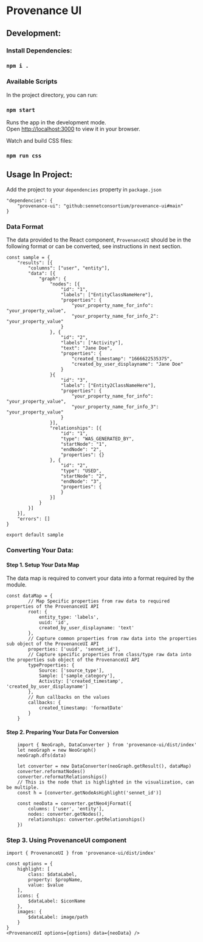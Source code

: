 # Provenance UI

## Development:
### Install Dependencies:

### `npm i .`

### Available Scripts

In the project directory, you can run:

### `npm start`

Runs the app in the development mode.\
Open [http://localhost:3000](http://localhost:3000) to view it in your browser.

Watch and build CSS files:

### `npm run css`

## Usage In Project:
Add the project to your `dependencies` property in `package.json`
```
"dependencies": {
    "provenance-ui": "github:sennetconsortium/provenance-ui#main"
}

```

### Data Format
The data provided to the React component, `ProvenanceUI` should be in the following format or can be converted, see instructions in next section.
```
const sample = {
    "results": [{
        "columns": ["user", "entity"],
        "data": [{
            "graph": {
                "nodes": [{
                    "id": "1",
                    "labels": ["EntityClassNameHere"],
                    "properties": {
                        "your_property_name_for_info": "your_property_value",
                        "your_property_name_for_info_2": "your_property_value"
                    }
                }, {
                    "id": "2",
                    "labels": ["Activity"],
                    "text": "Jane Doe",
                    "properties": {
                        "created_timestamp": "1666622535375",
                        "created_by_user_displayname": "Jane Doe"
                    }
                }{
                    "id": "3",
                    "labels": ["Entity2ClassNameHere"],
                    "properties": {
                        "your_property_name_for_info": "your_property_value",
                        "your_property_name_for_info_3": "your_property_value"
                    }
                }],
                "relationships": [{
                    "id": "1",
                    "type": "WAS_GENERATED_BY",
                    "startNode": "1",
                    "endNode": "2",
                    "properties": {}
                }, {
                    "id": "2",
                    "type": "USED",
                    "startNode": "2",
                    "endNode": "3",
                    "properties": {
                    }
                }]
            }
        }]
    }],
    "errors": []
}

export default sample
```
### Converting Your Data:
#### Step 1. Setup Your Data Map
The data map is required to convert your data into a format required by the module.
```
const dataMap = {
        // Map Specific properties from raw data to required properties of the ProvenanceUI API
        root: {
            entity_type: 'labels',
            uuid: 'id',
            created_by_user_displayname: 'text'
        },
        // Capture common properties from raw data into the properties sub object of the ProvenanceUI API
        properties: ['uuid', 'sennet_id'],
        // Capture specific properties from class/type raw data into the properties sub object of the ProvenanceUI API
        typeProperties: {
            Source: ['source_type'],
            Sample: ['sample_category'],
            Activity: ['created_timestamp', 'created_by_user_displayname']
        },
        // Run callbacks on the values
        callbacks: {
            created_timestamp: 'formatDate'
        }
    }
```

#### Step 2. Preparing Your Data For Conversion
```
    import { NeoGraph, DataConverter } from 'provenance-ui/dist/index'
    let neoGraph = new NeoGraph()
    neoGraph.dfs(data)
    
    let converter = new DataConverter(neoGraph.getResult(), dataMap)
    converter.reformatNodes()
    converter.reformatRelationships()
    // This is the node that is highlighted in the visualization, can be multiple.
    const h = [converter.getNodeAsHighlight('sennet_id')]
   
    const neoData = converter.getNeo4jFormat({
        columns: ['user', 'entity'],
        nodes: converter.getNodes(),
        relationships: converter.getRelationships()
    })
```

### Step 3. Using ProvenanceUI component 
```
import { ProvenanceUI } from 'provenance-ui/dist/index'

const options = {
    highlight: [
        class: $dataLabel,
        property: $propName,
        value: $value
    ],
    icons: {
        $dataLabel: $iconName
    },
    images: {
        $dataLabel: image/path
    }
}
<ProvenanceUI options={options} data={neoData} />
```
